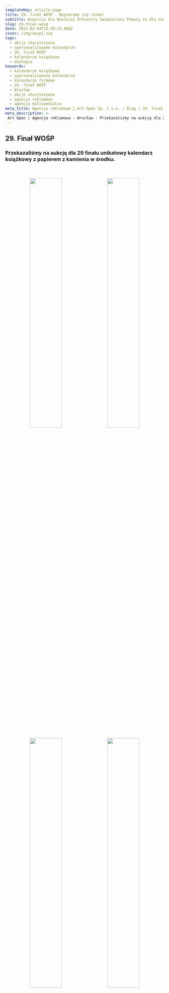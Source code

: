 ```yaml
---
templateKey: article-page
title: 29. finał WOŚP - Wspieramy się razem!
subtitle: Wsparcie dla Wielkiej Orkiestry Świątecznej Pomocy to dla nas oczywistość.
slug: 29-final-wosp
date: 2021-02-04T13:49:14.606Z
cover: /img/wosp1.svg
tags:
  - akcja charytatywna
  - spersonalizowane Kalendarze
  - 29. finał WOŚP
  - kalendarze książkowe
  - ekologia
keywords:
  - kalendarze książkowe
  - spersonalizowane kalendarze
  - kalendarze firmowe
  - 29. finał WOŚP
  - Wrocław
  - akcje charytatywne
  - agencja reklamowa
  - agencja multimedialna
meta_title: Agencja reklamowa 🌱 Art Open Sp. z o.o. | Blog | 29. finał WOŚP
meta_description: >-
 Art Open | Agencja reklamowa - Wrocław - Przekazaliśmy na aukcję dla 29 finału unikatowy kalendarz książkowy z papierem z kamienia w środku.
---
```

## 29. Finał WOŚP

### Przekazaliśmy na aukcję dla 29 finału unikatowy kalendarz książkowy z papierem z kamienia w środku.

<div style="text-align:center;margin-top:50px">
<img class="oimg" width="45%" src="https://artopen.pl/images/BLOG/Kalendarz_przd_ty.png" />
&nbsp;&nbsp;&nbsp;
<img class="oimg" width="45%" src="https://artopen.pl/images/BLOG/Opakowanie_rodek.png" />
</div>
<br/>
<div style="text-align:center;margin-bottom:50px">
<img class="oimg" width="45%" src="https://artopen.pl/images/BLOG/rodek_1.png" />
&nbsp;&nbsp;&nbsp;
<img class="oimg" width="45%" src="https://artopen.pl/images/BLOG/rodek_2.png" />
</div>


### Dlaczego warto pomagać?

>29 Finał WOŚP odbędzie się 31 stycznia, pomimo pandemii wolontariusze pojawią się z puszkami w całej Polsce. Zebrane pieniądze zostaną przekazane na zakup najnowocześniejszych urządzeń dla ratowania życia i zdrowia dzieci.

Tegoroczna zbiórka skupia się na takich dziedzinach medycyny dziecięcej, jak laryngologia, otolaryngologia i diagnostyka głowy.

W trosce o bezpieczeństwo i skuteczność zabiegów małych pacjentów potrzebne są najnowocześniejsze i bardzo drogie urządzenia medyczne. Zebrane środki będą przekazane na niezbędne wyposażenie sal operacyjnych. Do najważniejszych sprzętów, które są potrzebne należą m.in.: zestawy endoskopów laryngologicznych, endoskopy giętkie, zestawy endoskopów sztywnych do oceny górnych dróg oddechowych, egzoskopy czy lasery diodowe.

Jednym ze sposobów wsparcia inicjatywy jest udział w specjalnych licytacjach. Co roku do akcji włączają się osoby znane, gwiazdy ekranu oraz wiele słynnych firm. Nasza agencja również dołożyła swoją cegiełkę do zbiórki, przekazując na aukcję kalendarz książkowy w designerskim kroju.





### Dbając o środowisko

#### Udział w licytacji na rzecz WOŚP można wziąć na allegro - aukcja trwa do 14 lutego.

Licytowany kalendarz jest kolejną odsłoną możliwości ekologicznych rozwiązań – wnętrze kalendarza zostało wykonane z papieru z kamienia, którego produkcja jest całkowicie ekologiczna - drewno i woda są niepotrzebne. Dodatkowo papier ulega biodegradacji, nadając się do ponownego wykorzystania.

Kamienne wnętrze składa się w 75% z węglanu wapnia i 25% ze spoiwa, w tym żywicy i polietylenu. Obecny w składzie wapń sprawia, że powierzchnia kartki jest naturalnie biała, gładka, wręcz aksamitna w dotyku. Niezwykle istotnym walorem papieru kamiennego jest jego wysoka odporność na rozdarcia i działanie wilgoci. Po zalaniu kartki np. herbatą czy wodą, notatki nie rozmazują się, a papier w dalszym ciągu nadaje się do pisania.
